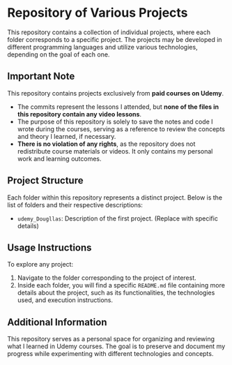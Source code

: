 # Repository of Various Projects

This repository contains a collection of individual projects, where each folder corresponds to a specific project. The projects may be developed in different programming languages and utilize various technologies, depending on the goal of each one.

## **Important Note**
This repository contains projects exclusively from **paid courses on Udemy**.  
- The commits represent the lessons I attended, but **none of the files in this repository contain any video lessons**.  
- The purpose of this repository is solely to save the notes and code I wrote during the courses, serving as a reference to review the concepts and theory I learned, if necessary.  
- **There is no violation of any rights**, as the repository does not redistribute course materials or videos. It only contains my personal work and learning outcomes.

## **Project Structure**
Each folder within this repository represents a distinct project. Below is the list of folders and their respective descriptions:

- `udemy_Dougllas`: Description of the first project. (Replace with specific details)

## **Usage Instructions**
To explore any project:

1. Navigate to the folder corresponding to the project of interest.  
2. Inside each folder, you will find a specific `README.md` file containing more details about the project, such as its functionalities, the technologies used, and execution instructions.

## **Additional Information**
This repository serves as a personal space for organizing and reviewing what I learned in Udemy courses. The goal is to preserve and document my progress while experimenting with different technologies and concepts.
